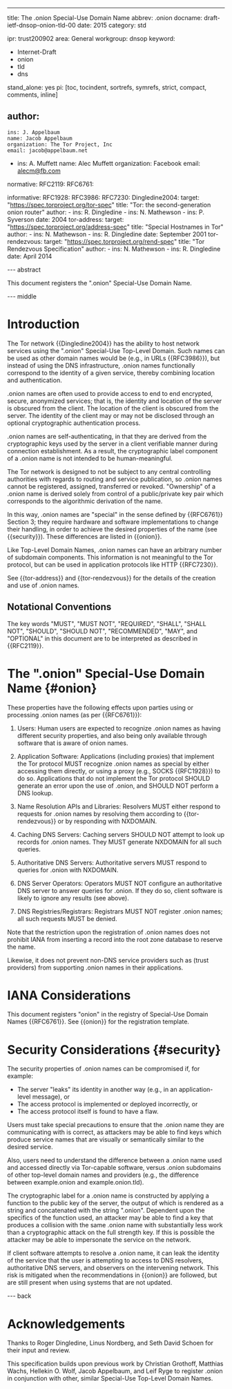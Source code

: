 ---
title: The .onion Special-Use Domain Name
abbrev: .onion
docname: draft-ietf-dnsop-onion-tld-00
date: 2015
category: std

ipr: trust200902
area: General
workgroup: dnsop
keyword: 
 - Internet-Draft
 - onion
 - tld
 - dns

stand_alone: yes
pi: [toc, tocindent, sortrefs, symrefs, strict, compact, comments, inline]

author:
 - 
    ins: J. Appelbaum
    name: Jacob Appelbaum
    organization: The Tor Project, Inc
    email: jacob@appelbaum.net
 -
    ins: A. Muffett
    name: Alec Muffett
    organization: Facebook
    email: alecm@fb.com    

normative:
  RFC2119:
  RFC6761:

informative:
  RFC1928:
  RFC3986:
  RFC7230:
  Dingledine2004:
    target: "https://spec.torproject.org/tor-spec"
    title: "Tor: the second-generation onion router"
    author:
      - ins: R. Dingledine
      - ins: N. Mathewson
      - ins: P. Syverson
    date: 2004
  tor-address:
    target: "https://spec.torproject.org/address-spec"
    title: "Special Hostnames in Tor"
    author:
      - ins: N. Mathewson
      - ins: R. Dingledine
    date: September 2001
  tor-rendezvous:
    target: "https://spec.torproject.org/rend-spec"
    title: "Tor Rendezvous Specification"
    author: 
      - ins: N. Mathewson
      - ins: R. Dingledine
    date: April 2014

--- abstract

This document registers the ".onion" Special-Use Domain Name.

--- middle

# Introduction

The Tor network {{Dingledine2004}} has the ability to host network services
using the ".onion" Special-Use Top-Level Domain. Such names can be used as other domain
names would be (e.g., in URLs {{RFC3986}}), but instead of using the DNS
infrastructure, .onion names functionally correspond to the identity of a
given service, thereby combining location and authentication.

.onion names are often used to provide access to end to end encrypted, secure,
anonymized services; that is, the identity and location of the server is
obscured from the client. The location of the client is obscured from the
server. The identity of the client may or may not be disclosed through an
optional cryptographic authentication process.

.onion names are self-authenticating, in that they are derived from the
cryptographic keys used by the server in a client verifiable manner during
connection establishment. As a result, the cryptographic label component of a
.onion name is not intended to be human-meaningful.

The Tor network is designed to not be subject to any central controlling
authorities with regards to routing and service publication, so .onion names
cannot be registered, assigned, transferred or revoked. "Ownership" of a .onion
name is derived solely from control of a public/private key pair which
corresponds to the algorithmic derivation of the name.

In this way, .onion names are "special" in the sense defined by {{RFC6761}}
Section 3; they require hardware and software implementations to change their
handling, in order to achieve the desired properties of the name (see
{{security}}). These differences are listed in {{onion}}.

Like Top-Level Domain Names, .onion names can have an arbitrary number of subdomain components. This information is not meaningful to the Tor protocol, but can be used in application protocols like HTTP {{RFC7230}}.

See {{tor-address}} and {{tor-rendezvous}} for the details of the creation and
use of .onion names.

## Notational Conventions

The key words "MUST", "MUST NOT", "REQUIRED", "SHALL", "SHALL NOT", "SHOULD",
"SHOULD NOT", "RECOMMENDED", "MAY", and "OPTIONAL" in this document are to be
interpreted as described in {{RFC2119}}.


# The ".onion" Special-Use Domain Name {#onion}

These properties have the following effects upon parties using or processing
.onion names (as per {{RFC6761}}):

1. Users: Human users are expected to recognize .onion names as having
different security properties, and also being only available through software
that is aware of onion names.

2. Application Software: Applications (including proxies) that implement the Tor 
protocol MUST recognize .onion names as special by either accessing them directly, 
or using a proxy (e.g., SOCKS {{RFC1928}}) to do so. Applications that do not 
implement the Tor protocol SHOULD generate an error upon the use of .onion, and 
SHOULD NOT perform a DNS lookup.

3. Name Resolution APIs and Libraries: Resolvers MUST either respond to 
requests for .onion names by resolving them according to {{tor-rendezvous}} or by 
responding with NXDOMAIN.

4. Caching DNS Servers: Caching servers SHOULD NOT attempt to look up records
for .onion names. They MUST generate NXDOMAIN for all such queries.

5. Authoritative DNS Servers: Authoritative servers MUST respond to queries
for .onion with NXDOMAIN.

6. DNS Server Operators: Operators MUST NOT configure an authoritative DNS
server to answer queries for .onion. If they do so, client software is likely
to ignore any results (see above).

7. DNS Registries/Registrars: Registrars MUST NOT register .onion names; all
such requests MUST be denied.

Note that the restriction upon the registration of .onion names does not
prohibit IANA from inserting a record into the root zone database to reserve
the name.

Likewise, it does not prevent non-DNS service providers such as (trust
providers) from supporting .onion names in their applications.

# IANA Considerations

This document registers "onion" in the registry of Special-Use Domain Names {{RFC6761}}. See {{onion}} for the registration template.

# Security Considerations {#security}

The security properties of .onion names can be compromised if, for example:

* The server "leaks" its identity in another way (e.g., in an application-level message), or
* The access protocol is implemented or deployed incorrectly, or
* The access protocol itself is found to have a flaw.

Users must take special precautions to ensure that the .onion name they are
communicating with is correct, as attackers may be able to find keys which
produce service names that are visually or semantically similar to
the desired service.

Also, users need to understand the difference between a .onion name used and
accessed directly via Tor-capable software, versus .onion subdomains of other
top-level domain names and providers (e.g., the difference between example.onion and
example.onion.tld).

The cryptographic label for a .onion name is constructed by applying a
function to the public key of the server, the output of which is rendered
as a string and concatenated with the string ".onion". Dependent upon the
specifics of the function used, an attacker may be able to find a key that
produces a collision with the same .onion name with substantially less work
than a cryptographic attack on the full strength key. If this is possible the
attacker may be able to impersonate the service on the network.

If client software attempts to resolve a .onion name, it can leak the identity
of the service that the user is attempting to access to DNS resolvers,
authoritative DNS servers, and observers on the intervening network. This risk
is mitigated when the recommendations in {{onion}} are followed, but are still
present when using systems that are not updated.


--- back

# Acknowledgements

Thanks to Roger Dingledine, Linus Nordberg, and Seth David Schoen for their input and review.

This specification builds upon previous work by Christian Grothoff, Matthias Wachs, Hellekin
O. Wolf, Jacob Appelbaum, and Leif Ryge to register .onion in conjunction with other, 
similar Special-Use Top-Level Domain Names.
